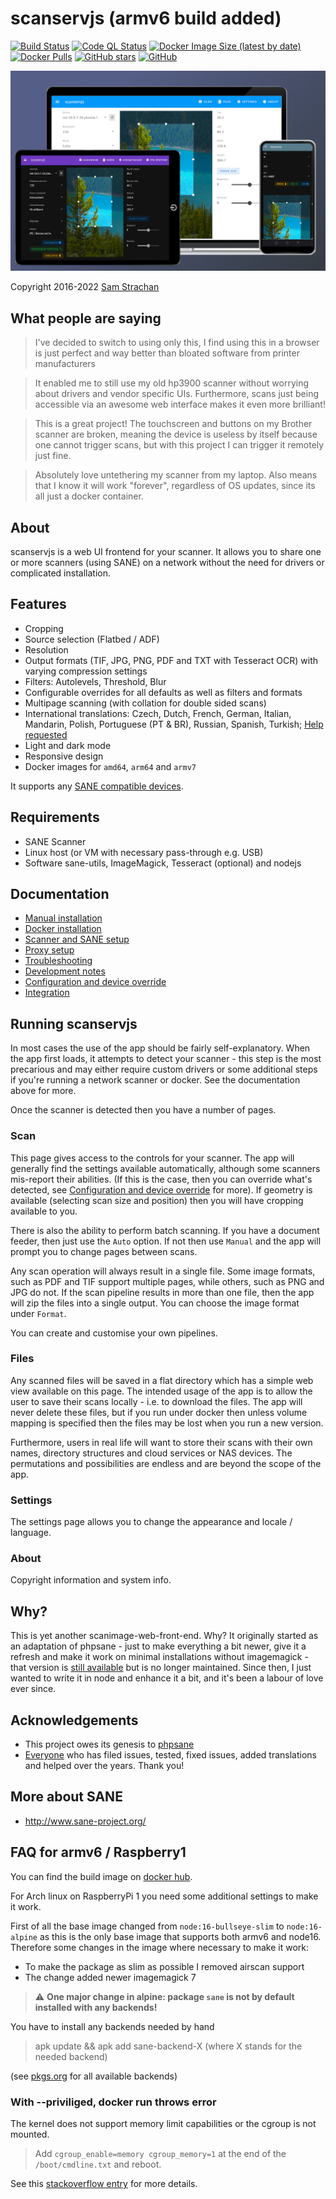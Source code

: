 # scanservjs (armv6 build added)

[![Build Status](https://img.shields.io/github/workflow/status/sbs20/scanservjs/NodeCI?style=for-the-badge)](https://github.com/sbs20/scanservjs/actions)
[![Code QL Status](https://img.shields.io/github/workflow/status/sbs20/scanservjs/CodeQL?label=CodeQL&style=for-the-badge)](https://github.com/sbs20/scanservjs/actions)
[![Docker Image Size (latest by date)](https://img.shields.io/docker/image-size/sbs20/scanservjs?style=for-the-badge)](https://hub.docker.com/r/sbs20/scanservjs)
[![Docker Pulls](https://img.shields.io/docker/pulls/sbs20/scanservjs?style=for-the-badge)](https://hub.docker.com/r/sbs20/scanservjs)
[![GitHub stars](https://img.shields.io/github/stars/sbs20/scanservjs?label=Github%20stars&style=for-the-badge)](https://github.com/sbs20/scanservjs)
[![GitHub](https://img.shields.io/github/license/sbs20/scanservjs?style=for-the-badge)](https://github.com/sbs20/scanservjs/blob/master/LICENSE.md)

![screenshot](https://github.com/sbs20/scanservjs/raw/master/docs/screen0.jpg)

Copyright 2016-2022 [Sam Strachan](https://github.com/sbs20)

## What people are saying

> I've decided to switch to using only this, I find using this in a browser is
> just perfect and way better than bloated software from printer manufacturers


> It enabled me to still use my old hp3900 scanner without worrying about
> drivers and vendor specific UIs. Furthermore, scans just being accessible via
> an awesome web interface makes it even more brilliant!


> This is a great project! The touchscreen and buttons on my Brother scanner are
> broken, meaning the device is useless by itself because one cannot trigger
> scans, but with this project I can trigger it remotely just fine.


> Absolutely love untethering my scanner from my laptop. Also means that I know
> it will work "forever", regardless of OS updates, since its all just a docker
> container.

## About

scanservjs is a web UI frontend for your scanner. It allows you to share one or
more scanners (using SANE) on a network without the need for drivers or
complicated installation.

## Features

* Cropping
* Source selection (Flatbed / ADF)
* Resolution
* Output formats (TIF, JPG, PNG, PDF and TXT with Tesseract OCR) with varying
  compression settings
* Filters: Autolevels, Threshold, Blur
* Configurable overrides for all defaults as well as filters and formats
* Multipage scanning (with collation for double sided scans)
* International translations: Czech, Dutch, French, German, Italian, Mandarin,
  Polish, Portuguese (PT & BR), Russian, Spanish, Turkish;
  [Help requested](https://github.com/sbs20/scanservjs/issues/154)
* Light and dark mode
* Responsive design
* Docker images for `amd64`, `arm64` and `armv7`

It supports any
[SANE compatible devices](http://www.sane-project.org/sane-supported-devices.html).

## Requirements

* SANE Scanner
* Linux host (or VM with necessary pass-through e.g. USB)
* Software sane-utils, ImageMagick, Tesseract (optional) and nodejs

## Documentation

* [Manual installation](docs/install.md)
* [Docker installation](docs/docker.md)
* [Scanner and SANE setup](docs/sane.md)
* [Proxy setup](docs/proxy.md)
* [Troubleshooting](docs/troubleshooting.md)
* [Development notes](docs/development.md)
* [Configuration and device override](docs/config.md)
* [Integration](docs/integration.md)

## Running scanservjs

In most cases the use of the app should be fairly self-explanatory. When the app
first loads, it attempts to detect your scanner - this step is the most
precarious and may either require custom drivers or some additional steps if
you're running a network scanner or docker. See the documentation above for
more.

Once the scanner is detected then you have a number of pages.

### Scan

This page gives access to the controls for your scanner. The app will generally
find the settings available automatically, although some scanners mis-report
their abilities. (If this is the case, then you can override what's detected,
see [Configuration and device override](docs/config.md) for more). If geometry
is available (selecting scan size and position) then you will have cropping
available to you.

There is also the ability to perform batch scanning. If you have a document
feeder, then just use the `Auto` option. If not then use `Manual` and the app
will prompt you to change pages between scans.

Any scan operation will always result in a single file. Some image formats, such
as PDF and TIF support multiple pages, while others, such as PNG and JPG do not.
If the scan pipeline results in more than one file, then the app will zip the
files into a single output. You can choose the image format under `Format`.

You can create and customise your own pipelines.

### Files

Any scanned files will be saved in a flat directory which has a simple web view
available on this page. The intended usage of the app is to allow the user to
save their scans locally - i.e. to download the files. The app will never delete
these files, but if you run under docker then unless volume mapping is specified
then the files may be lost when you run a new version.

Furthermore, users in real life will want to store their scans with their own
names, directory structures and cloud services or NAS devices. The permutations
and possibilities are endless and are beyond the scope of the app.

### Settings

The settings page allows you to change the appearance and locale / language.

### About

Copyright information and system info.

## Why?

This is yet another scanimage-web-front-end. Why? It originally started as an
adaptation of phpsane - just to make everything a bit newer, give it a refresh
and make it work on minimal installations without imagemagick - that version is
[still available](https://github.com/sbs20/scanserv) but is no longer
maintained. Since then, I just wanted to write it in node and enhance it a bit,
and it's been a labour of love ever since.

## Acknowledgements

 * This project owes its genesis to
   [phpsane](http://sourceforge.net/projects/phpsane/)
 * [Everyone](https://github.com/sbs20/scanservjs/graphs/contributors) who has
   filed issues, tested, fixed issues, added translations and helped over the
   years. Thank you!

## More about SANE

 * http://www.sane-project.org/

## FAQ for armv6 / Raspberry1

You can find the build image on [docker hub](https://hub.docker.com/r/wollsi/scanservjs).

For Arch linux on RaspberryPi 1 you need some additional settings to make it work.

First of all the base image changed from ```node:16-bullseye-slim``` to ```node:16-alpine``` as this is the only base image that supports both armv6 and node16.
Therefore some changes in the image where necessary to make it work:

- To make the package as slim as possible I removed airscan support
- The change added newer imagemagick 7

> :warning: **One major change in alpine: package ```sane``` is not by default installed with any backends!**

You have to install any backends needed by hand

> apk update && apk add sane-backend-X
(where X stands for the needed backend)

(see [pkgs.org](https://pkgs.org/search/?q=sane-backend) for all available backends)

### With --priviliged, docker run throws error

The kernel does not support memory limit capabilities or the cgroup is not mounted.

> Add ```cgroup_enable=memory cgroup_memory=1``` at the end of the ```/boot/cmdline.txt``` and reboot.

See this [stackoverflow entry](https://stackoverflow.com/questions/70873029/docker-after-add-privileged-docker-return-error) for more details.